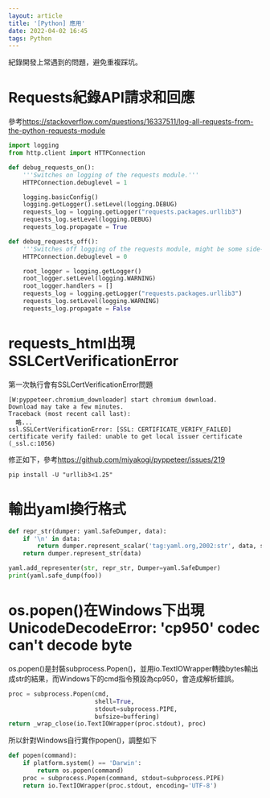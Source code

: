 ```yaml
---
layout: article
title: '[Python] 應用'
date: 2022-04-02 16:45
tags: Python
---
```

紀錄開發上常遇到的問題，避免重複踩坑。
<!--more-->
# Requests紀錄API請求和回應

參考<https://stackoverflow.com/questions/16337511/log-all-requests-from-the-python-requests-module>
```python
import logging
from http.client import HTTPConnection

def debug_requests_on():
    '''Switches on logging of the requests module.'''
    HTTPConnection.debuglevel = 1

    logging.basicConfig()
    logging.getLogger().setLevel(logging.DEBUG)
    requests_log = logging.getLogger("requests.packages.urllib3")
    requests_log.setLevel(logging.DEBUG)
    requests_log.propagate = True

def debug_requests_off():
    '''Switches off logging of the requests module, might be some side-effects'''
    HTTPConnection.debuglevel = 0

    root_logger = logging.getLogger()
    root_logger.setLevel(logging.WARNING)
    root_logger.handlers = []
    requests_log = logging.getLogger("requests.packages.urllib3")
    requests_log.setLevel(logging.WARNING)
    requests_log.propagate = False
```

# requests_html出現SSLCertVerificationError

第一次執行會有SSLCertVerificationError問題
```shell
[W:pyppeteer.chromium_downloader] start chromium download.
Download may take a few minutes.
Traceback (most recent call last):
  略...
ssl.SSLCertVerificationError: [SSL: CERTIFICATE_VERIFY_FAILED] certificate verify failed: unable to get local issuer certificate (_ssl.c:1056)
```
修正如下，參考<https://github.com/miyakogi/pyppeteer/issues/219>
```shell
pip install -U "urllib3<1.25"
```

# 輸出yaml換行格式

```python
def repr_str(dumper: yaml.SafeDumper, data):
    if '\n' in data:
        return dumper.represent_scalar('tag:yaml.org,2002:str', data, style='|')
    return dumper.represent_str(data)

yaml.add_representer(str, repr_str, Dumper=yaml.SafeDumper)
print(yaml.safe_dump(foo))
```

# os.popen()在Windows下出現 UnicodeDecodeError: 'cp950' codec can't decode byte

os.popen()是封裝subprocess.Popen()，並用io.TextIOWrapper轉換bytes輸出成str的結果，而Windows下的cmd指令預設為cp950，會造成解析錯誤。

```python
proc = subprocess.Popen(cmd,
                        shell=True,
                        stdout=subprocess.PIPE,
                        bufsize=buffering)
return _wrap_close(io.TextIOWrapper(proc.stdout), proc)
```

所以針對Windows自行實作popen()，調整如下

```python
def popen(command):
    if platform.system() == 'Darwin':
        return os.popen(command)
    proc = subprocess.Popen(command, stdout=subprocess.PIPE)
    return io.TextIOWrapper(proc.stdout, encoding='UTF-8')
```